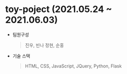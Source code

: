 # toy-poject (2021.05.24 ~ 2021.06.03)

- 팀원구성
    > 진우, 빈나 정현, 순홍
- 기술 스택
    > HTML, CSS, JavaScript, JQuery, Python, Flask
